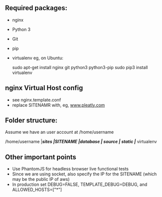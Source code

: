 ## Required packages:

* nginx
* Python 3
* Git
* pip
* virtualenv
eg, on Ubuntu:

	sudo apt-get install nginx git python3 python3-pip
	sudo pip3 install virtualenv


## nginx Virtual Host config

* see nginx.template.conf
* replace SITENAMR with, eg, www.pleatly.com

## Folder structure:
Assume we have an user account at /home/username

/home/username
|___sites
    |___SITENAME
         |___database
         |___ source
         |___ static
         |___ virtualenv


## Other important points

* Use PhantomJS for headless browser live functional tests
* Since we are using socket, also specify the IP for the SITENAME (which may be the public IP of aws)
* In production set DEBUG=FALSE, TEMPLATE_DEBUG=DEBUG, and ALLOWED_HOSTS=["*"]